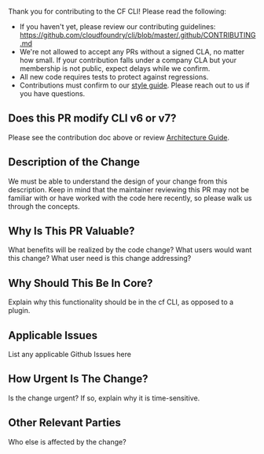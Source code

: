 Thank you for contributing to the CF CLI! Please read the following:


* If you haven't yet, please review our contributing guidelines: https://github.com/cloudfoundry/cli/blob/master/.github/CONTRIBUTING.md
* We're not allowed to accept any PRs without a signed CLA, no matter how small.
If your contribution falls under a company CLA but your membership is not public, expect delays while we confirm.
* All new code requires tests to protect against regressions.
* Contributions must confirm to our [style guide](https://github.com/cloudfoundry/cli/wiki/CLI-Product-Specific-Style-Guide). Please reach out to us if you have questions.


## Does this PR modify CLI v6 or v7?

Please see the contribution doc above or review [Architecture Guide](https://github.com/cloudfoundry/cli/wiki/Architecture-Guide).

## Description of the Change


We must be able to understand the design of your change from this description.
Keep in mind that the maintainer reviewing this PR may not be familiar with or
have worked with the code here recently, so please walk us through the concepts.


## Why Is This PR Valuable?

What benefits will be realized by the code change? What users would want this change? What user need is this change addressing? 

## Why Should This Be In Core?

Explain why this functionality should be in the cf CLI, as opposed to a plugin. 

## Applicable Issues

List any applicable Github Issues here

## How Urgent Is The Change?

Is the change urgent? If so, explain why it is time-sensitive.

## Other Relevant Parties

Who else is affected by the change? 
